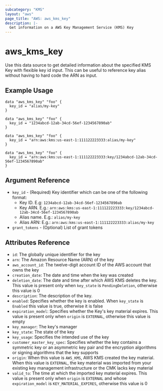 ```yaml
---
subcategory: "KMS"
layout: "aws"
page_title: "AWS: aws_kms_key"
description: |-
  Get information on a AWS Key Management Service (KMS) Key
---
```


# aws_kms_key

Use this data source to get detailed information about
the specified KMS Key with flexible key id input.
This can be useful to reference key alias
without having to hard code the ARN as input.

## Example Usage

```hcl
data "aws_kms_key" "foo" {
  key_id = "alias/my-key"
}

data "aws_kms_key" "foo" {
  key_id = "1234abcd-12ab-34cd-56ef-1234567890ab"
}

data "aws_kms_key" "foo" {
  key_id = "arn:aws:kms:us-east-1:111122223333:alias/my-key"
}

data "aws_kms_key" "foo" {
  key_id = "arn:aws:kms:us-east-1:111122223333:key/1234abcd-12ab-34cd-56ef-1234567890ab"
}
```

## Argument Reference

* `key_id` - (Required) Key identifier which can be one of the following format:
    * Key ID. E.g: `1234abcd-12ab-34cd-56ef-1234567890ab`
    * Key ARN. E.g.: `arn:aws:kms:us-east-1:111122223333:key/1234abcd-12ab-34cd-56ef-1234567890ab`
    * Alias name. E.g.: `alias/my-key`
    * Alias ARN: E.g.: `arn:aws:kms:us-east-1:111122223333:alias/my-key`
* `grant_tokens` - (Optional) List of grant tokens

## Attributes Reference

* `id`: The globally unique identifier for the key
* `arn`: The Amazon Resource Name (ARN) of the key
* `aws_account_id`: The twelve-digit account ID of the AWS account that owns the key
* `creation_date`: The date and time when the key was created
* `deletion_date`: The date and time after which AWS KMS deletes the key. This value is present only when `key_state` is `PendingDeletion`, otherwise this value is 0
* `description`: The description of the key.
* `enabled`: Specifies whether the key is enabled. When `key_state` is `Enabled` this value is true, otherwise it is false
* `expiration_model`: Specifies whether the Key's key material expires. This value is present only when `origin` is `EXTERNAL`, otherwise this value is empty
* `key_manager`: The key's manager
* `key_state`: The state of the key
* `key_usage`: Specifies the intended use of the key
* `customer_master_key_spec`: Specifies whether the key contains a symmetric key or an asymmetric key pair and the encryption algorithms or signing algorithms that the key supports
* `origin`: When this value is `AWS_KMS`, AWS KMS created the key material. When this value is `EXTERNAL`, the key material was imported from your existing key management infrastructure or the CMK lacks key material
* `valid_to`: The time at which the imported key material expires. This value is present only when `origin` is `EXTERNAL` and whose `expiration_model` is `KEY_MATERIAL_EXPIRES`, otherwise this value is 0
